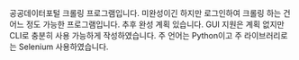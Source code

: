 공공데이터포털 크롤링 프로그램입니다.
미완성이긴 하지만 로그인하여 크롤링 하는 건 어느 정도 가능한 프로그램입니다.
추후 완성 계획 있습니다.
GUI 지원은 계획 없지만 CLI로 충분히 사용 가능하게 작성하였습니다.
주 언어는 Python이고 주 라이브러리로는 Selenium 사용하였습니다.
